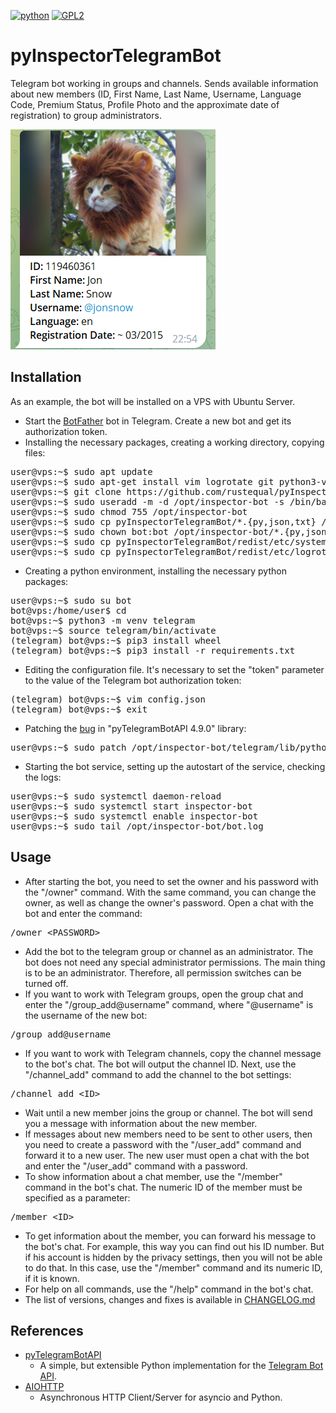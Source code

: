 [![python](https://img.shields.io/badge/python-3.x-blue)](https://www.python.org/downloads/)
[![GPL2](https://img.shields.io/badge/license-GPL2-green)](https://github.com/rustequal/pyInspectorTelegram/blob/main/LICENSE)

# pyInspectorTelegramBot
Telegram bot working in groups and channels. Sends available information about new members (ID, First Name, Last Name, Username, Language Code, Premium Status, Profile Photo and the approximate date of registration) to group administrators.
<p align="left">
  <a href="#"><img src="docs/jonsnow.png" /></a>
</p>

## Installation
As an example, the bot will be installed on a VPS with Ubuntu Server.
- Start the [BotFather](https://t.me/BotFather) bot in Telegram. Create a new bot and get its authorization token.
- Installing the necessary packages, creating a working directory, copying files:

<pre>
user@vps:~$ sudo apt update
user@vps:~$ sudo apt-get install vim logrotate git python3-venv python3-pip
user@vps:~$ git clone https://github.com/rustequal/pyInspectorTelegramBot.git
user@vps:~$ sudo useradd -m -d /opt/inspector-bot -s /bin/bash bot
user@vps:~$ sudo chmod 755 /opt/inspector-bot
user@vps:~$ sudo cp pyInspectorTelegramBot/*.{py,json,txt} /opt/inspector-bot/
user@vps:~$ sudo chown bot:bot /opt/inspector-bot/*.{py,json,txt}
user@vps:~$ sudo cp pyInspectorTelegramBot/redist/etc/systemd/system/inspector-bot.service /etc/systemd/system/
user@vps:~$ sudo cp pyInspectorTelegramBot/redist/etc/logrotate.d/inspector-bot /etc/logrotate.d/
</pre>

- Creating a python environment, installing the necessary python packages:
<pre>
user@vps:~$ sudo su bot
bot@vps:/home/user$ cd
bot@vps:~$ python3 -m venv telegram
bot@vps:~$ source telegram/bin/activate
(telegram) bot@vps:~$ pip3 install wheel
(telegram) bot@vps:~$ pip3 install -r requirements.txt
</pre>

- Editing the configuration file. It's necessary to set the "token" parameter to the value of the Telegram bot authorization token:
<pre>
(telegram) bot@vps:~$ vim config.json
(telegram) bot@vps:~$ exit
</pre>

- Patching the [bug](https://github.com/eternnoir/pyTelegramBotAPI/issues/1896) in "pyTelegramBotAPI 4.9.0" library:
<pre>
user@vps:~$ sudo patch /opt/inspector-bot/telegram/lib/python3.10/site-packages/telebot/asyncio_helper.py < pyInspectorTelegramBot/asyncio_helper.patch
</pre>

- Starting the bot service, setting up the autostart of the service, checking the logs:
<pre>
user@vps:~$ sudo systemctl daemon-reload
user@vps:~$ sudo systemctl start inspector-bot
user@vps:~$ sudo systemctl enable inspector-bot
user@vps:~$ sudo tail /opt/inspector-bot/bot.log
</pre>

## Usage
- After starting the bot, you need to set the owner and his password with the "/owner" command. With the same command, you can change the owner, as well as change the owner's password. Open a chat with the bot and enter the command:
<pre>
/owner &lt;PASSWORD&gt;
</pre>

- Add the bot to the telegram group or channel as an administrator. The bot does not need any special administrator permissions. The main thing is to be an administrator. Therefore, all permission switches can be turned off.
- If you want to work with Telegram groups, open the group chat and enter the "/group_add@username" command, where "@username" is the username of the new bot:
<pre>
/group_add@username
</pre>

- If you want to work with Telegram channels, copy the channel message to the bot's chat. The bot will output the channel ID. Next, use the "/channel_add" command to add the channel to the bot settings:
<pre>
/channel_add &lt;ID&gt;
</pre>

- Wait until a new member joins the group or channel. The bot will send you a message with information about the new member.
- If messages about new members need to be sent to other users, then you need to create a password with the "/user_add" command and forward it to a new user. The new user must open a chat with the bot and enter the "/user_add" command with a password.
- To show information about a chat member, use the "/member" command in the bot's chat. The numeric ID of the member must be specified as a parameter:
<pre>
/member &lt;ID&gt;
</pre>

- To get information about the member, you can forward his message to the bot's chat. For example, this way you can find out his ID number. But if his account is hidden by the privacy settings, then you will not be able to do that. In this case, use the "/member" command and its numeric ID, if it is known.
- For help on all commands, use the "/help" command in the bot's chat.
- The list of versions, changes and fixes is available in [CHANGELOG.md](/CHANGELOG.md)

## References

- [pyTelegramBotAPI](https://github.com/eternnoir/pyTelegramBotAPI)
  - A simple, but extensible Python implementation for the [Telegram Bot API](https://core.telegram.org/bots/api).
- [AIOHTTP](https://github.com/aio-libs/aiohttp)
  - Asynchronous HTTP Client/Server for asyncio and Python.
